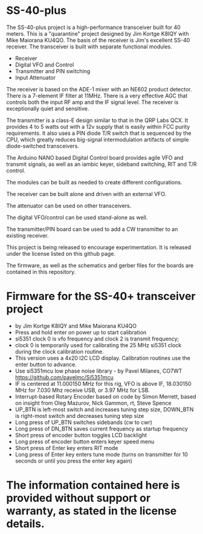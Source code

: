 # SS-40-plus
The SS-40-plus project is a high-performance transceiver built for 40 meters.
This is a "quarantine" project designed by Jim Kortge K8IQY with Mike Maiorana KU4QO.
The basis of the receiver is Jim's excellent SS-40 receiver. 
The transceiver is built with separate functional modules. 
* Receiver
* Digital VFO and Control
* Transmitter and PIN switching
* Input Attenuator

The receiver is based on the ADE-1 mixer with an NE602 product detector. There is a 7-element IF filter at 11MHz. 
There is a very effective AGC that controls both the input RF amp and the IF signal level. The receiver is exceptionally quiet and sensitive.

The transmitter is a class-E design similar to that in the QRP Labs QCX. It provides 4 to 5 watts out with a 12v supply that is easily within FCC purity requirements. It also uses a PIN diode T/R switch that is sequenced by the CPU, which greatly reduces big-signal intermodulation artifacts of simple diode-switched transceivers.

The Arduino NANO based Digital Control board provides agile VFO and transmit signals, as well as an iambic keyer, sideband switching, RIT and T/R control.

The modules can be built as needed to create different configurations.

The receiver can be built alone and driven with an external VFO.

The attenuator can be used on other transceivers.

The digital VFO/control can be used stand-alone as well.

The transmitter/PIN board can be used to add a CW transmitter to an existing receiver.

This project is being released to encourage experimentation. It is released under the license listed on this github page. 

The firmware, as well as the schematics and gerber files for the boards are contained in this repository.

# Firmware for the SS-40+ transceiver project
* by Jim Kortge K8IQY and Mike Maiorana KU4QO
* Press and hold enter on power up to start calibration
* si5351 clock 0 is vfo frequency and clock 2 is transmit frequency;  
* clock 0 is temporarily used for calibrating the 25 MHz si5351 clock during the clock calibration routine.
* This version uses a 4x20 I2C LCD display.  Calibration routines use the enter button to advance.
* Use si5351mcu low phase noise library - by Pavel Milanes, CO7WT https://github.com/pavelmc/Si5351mcu
* IF is centered at 11.000150 MHz for this rig, VFO is above IF, 18.030150 MHz for 7.030 Mhz receive USB, or 3.97 MHz for LSB.
* Interrupt-based Rotary Encoder based on code by Simon Merrett, based on insight from Oleg Mazurov, Nick Gammon, rt, Steve Spence
* UP_BTN is left-most switch and increases tuning step size, DOWN_BTN is right-most switch and decreases tuning step size
* Long press of UP_BTN switches sidebands (cw to cwr)
* Long press of DN_BTN saves current frequency as startup frequency
* Short press of encoder button toggles LCD backlight
* Long press of encoder button enters keyer speed menu
* Short press of Enter key enters RIT mode
* Long press of Enter key enters tune mode (turns on transmitter for 10 seconds or until you press the enter key again)              

# The information contained here is provided without support or warranty, as stated in the license details.

